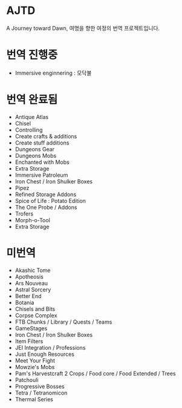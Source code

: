 # AJTD
A Journey toward Dawn, 여명을 향한 여정의 번역 프로젝트입니다.
 
# 번역 진행중
 - Immersive enginnering : 모닥불

# 번역 완료됨
 - Antique Atlas
 - Chisel
 - Controlling
 - Create crafts & additions
 - Create stuff additions
 - Dungeons Gear
 - Dungeons Mobs
 - Enchanted with Mobs
 - Extra Storage
 - Immersive Patroleum
 - Iron Chest / Iron Shulker Boxes
 - Pipez
 - Refined Storage Addons
 - Spice of Life : Potato Edition
 - The One Probe / Addons
 - Trofers
 - Morph-o-Tool
 - Extra Storage
 
# 미번역

 - Akashic Tome 
 - Apotheosis
 - Ars Nouveau
 - Astral Sorcery
 - Better End
 - Botania
 - Chisels and Bits
 - Corpse Complex
 - FTB Chunks / Library / Quests / Teams
 - GameStages
 - Iron Chest / Iron Shulker Boxes
 - Item Filters
 - JEI Integration / Professions
 - Just Enough Resources
 - Meet Your Fight
 - Mowzie's Mobs
 - Pam's Harvestcraft 2 Crops / Food core / Food Extended / Trees
 - Patchouli
 - Progressive Bosses
 - Tetra / Tetranomicon
 - Thermal Series
 
